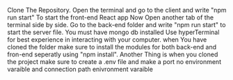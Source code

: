 Clone The Repository.
Open the terminal and go to the client and write "npm run start" To start the front-end React app
Now Open another tab of the terminal side by side.
Go to the back-end folder and write "npm run start" to start the server file.
You must have mongo db installed 
Use hyperTerminal for best experience in interacting with your computer.
when You have cloned the folder make sure to install the modules for both back-end and fron-end seperatly using "npm install".
Another Thing is when you cloned the project make sure to create a .env file and make a port no environment varaible and connection path enivronment varaible
